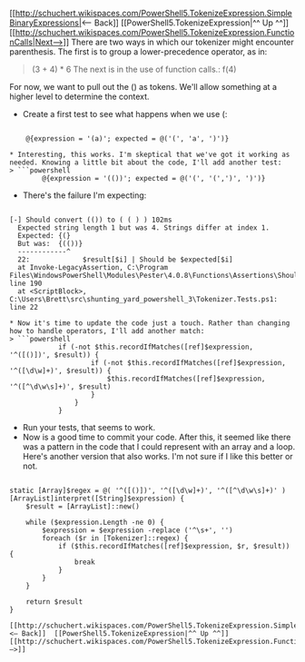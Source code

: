[[http://schuchert.wikispaces.com/PowerShell5.TokenizeExpression.SimpleBinaryExpressions|<— Back]]  [[PowerShell5.TokenizeExpression|^^ Up ^^]] [[http://schuchert.wikispaces.com/PowerShell5.TokenizeExpression.FunctionCalls|Next—>]]
There are two ways in which our tokenizer might encounter parenthesis. The first is to group a lower-precedence operator, as in:
> (3 + 4) * 6
The next is in the use of function calls.:
> f(4)

For now, we want to pull out the () as tokens. We'll allow something at a higher level to determine the context.
* Create a first test to see what happens when we use (:
> ```powershell
        @{expression = '(a)'; expected = @('(', 'a', ')')}
```
* Interesting, this works. I'm skeptical that we've got it working as needed. Knowing a little bit about the code, I'll add another test:
> ```powershell
        @{expression = '(())'; expected = @('(', '(',')', ')')}
```
* There's the failure I'm expecting:
> ```powershell
    [-] Should convert (()) to ( ( ) ) 102ms
      Expected string length 1 but was 4. Strings differ at index 1.
      Expected: {(}
      But was:  {(())}
      ------------^
      22:             $result[$i] | Should be $expected[$i]
      at Invoke-LegacyAssertion, C:\Program Files\WindowsPowerShell\Modules\Pester\4.0.8\Functions\Assertions\Should.ps1: line 190
      at <ScriptBlock>, C:\Users\Brett\src\shunting_yard_powershell_3\Tokenizer.Tests.ps1: line 22
```
* Now it's time to update the code just a touch. Rather than changing how to handle operators, I'll add another match:
> ```powershell
            if (-not $this.recordIfMatches([ref]$expression, '^([()])', $result)) {
                    if (-not $this.recordIfMatches([ref]$expression, '^([\d\w]+)', $result)) {
                        $this.recordIfMatches([ref]$expression, '^([^\d\w\s]+)', $result)
                    }
                }
            }
```
* Run your tests, that seems to work. 
* Now is a good time to commit your code.
After this, it seemed like there was a pattern in the code that I could represent with an array and a loop. Here's another version that also works. I'm not sure if I like this better or not.
> ```powershell
    static [Array]$regex = @( '^([()])', '^([\d\w]+)', '^([^\d\w\s]+)' )
    [ArrayList]interpret([String]$expression) {
        $result = [ArrayList]::new()

        while ($expression.Length -ne 0) {
            $expression = $expression -replace ('^\s+', '')
            foreach ($r in [Tokenizer]::regex) {
                if ($this.recordIfMatches([ref]$expression, $r, $result)) {
                    break
                }
            }
        }

        return $result
    }
```
[[http://schuchert.wikispaces.com/PowerShell5.TokenizeExpression.SimpleBinaryExpressions|<— Back]]  [[PowerShell5.TokenizeExpression|^^ Up ^^]] [[http://schuchert.wikispaces.com/PowerShell5.TokenizeExpression.FunctionCalls|Next—>]]